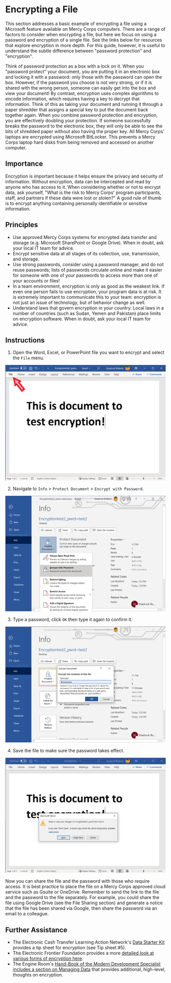 # Encrypting a File
This section addresses a basic example of encrypting a file using a Microsoft feature available on Mercy Corps computers. There are a range of factors to consider when encrypting a file, but here we focus on using a password and encryption of a single file. See the links below for resources that explore encryption in more depth. For this guide, however, it is useful to understand the subtle difference between "password protection" and "encryption".

Think of password protection as a box with a lock on it. When you "password protect" your document, you are putting it in an electronic box and locking it with a password: only those with the password can open the box. However, if the password you choose is not very strong, or if it is shared with the wrong person, someone can easily get into the box and view your document! By contrast, encryption uses complex algorithms to encode information, which requires having a key to decrypt that information. Think of this as taking your document and running it through a paper shredder that assigns a special key to put the document back together again. When you combine password protection and encryption, you are effectively doubling your protection. If someone successfully breaks the password to the electronic box, they will only be able to see the bits of shredded paper without also having the proper key. All Mercy Corps' laptops are encrypted using Microsoft BitLocker. This prevents a Mercy Corps laptop hard disks from being removed and accessed on another computer.

## Importance
Encryption is important because it helps ensure the privacy and security of information. Without encryption, data can be intercepted and read by anyone who has access to it. When considering whether or not to encrypt data, ask yourself, "What is the risk to Mercy Corps' program participants, staff, and partners if these data were lost or stolen?" A good rule of thumb is to encrypt anything containing personally identifiable or sensitive information.

## Principles
- Use approved Mercy Corps systems for encrypted data transfer and storage (e.g. Microsoft SharePoint or Google Drive). When in doubt, ask your local IT team for advice.
- Encrypt sensitive data at all stages of its collection, use, transmission, and storage.
- Use strong passwords, consider using a password manager, and do not reuse passwords; lists of passwords circulate online and make it easier for someone with one of your passwords to access more than one of your accounts or files!
- In a team environment, encryption is only as good as the weakest link. If even one person fails to use encryption, your program data is at risk. It is extremely important to communicate this to your team: encryption is not just an issue of technology, but of behavior change as well.
- Understand laws that govern encryption in your country. Local laws in a number of countries (such as Sudan, Yemen and Pakistan) place limits on encryption software. When in doubt, ask your local IT team for advice.

## Instructions

1. Open the Word, Excel, or PowerPoint file you want to encrypt and select the `File` menu.

![Uploading a file](images/Encrypt1.png)

2. Navigate to `Info` > `Protect Document` > `Encrypt with Password`.

![Uploading a file](images/Encrypt3.png)

3. Type a password, click `OK` then type it again to confirm it.

![Uploading a file](images/Encrypt4.png)

4. Save the file to make sure the password takes effect.

![Uploading a file](images/Encrypt5.png)

Now you can share the file and the password with those who require access. It is best practice to place the file on a Mercy Corps approved cloud service such as Gsuite or OneDrive. Remember to send the link to the file and the password to the file separately. For example, you could share the file using Google Drive (see the File Sharing section) and generate a notice that the file has been shared via Google, then share the password via an email to a colleague.

## Further Assistance
- The Electronic Cash Transfer Learning Action Network's [Data Starter Kit](https://www.calpnetwork.org/wp-content/uploads/2020/06/DataStarterKitforFieldStaffELAN.pdf) provides a tip sheet for encryption (see Tip sheet #5).
- The Electronic Frontier Foundation provides a more [detailed look at various forms of encryption here](https://ssd.eff.org/en/module/what-should-i-know-about-encryption).
- The Engine Room's [Hand-Book of the Modern Development Specialist includes a section on Managing Data](https://the-engine-room.github.io/responsible-data-handbook/) that provides additional, high-level, thoughts on encryption.

